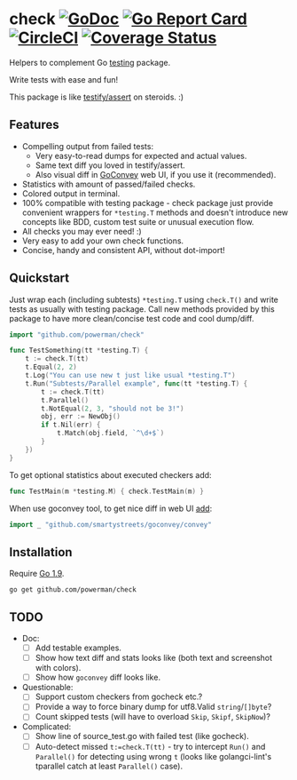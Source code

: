 # check [![GoDoc](https://godoc.org/github.com/powerman/check?status.svg)](http://godoc.org/github.com/powerman/check) [![Go Report Card](https://goreportcard.com/badge/github.com/powerman/check)](https://goreportcard.com/report/github.com/powerman/check) [![CircleCI](https://circleci.com/gh/powerman/check.svg?style=svg)](https://circleci.com/gh/powerman/check) [![Coverage Status](https://coveralls.io/repos/github/powerman/check/badge.svg?branch=master)](https://coveralls.io/github/powerman/check?branch=master)

Helpers to complement Go [testing](https://golang.org/pkg/testing/)
package.

Write tests with ease and fun!

This package is like
[testify/assert](https://godoc.org/github.com/test-go/testify/assert)
on steroids. :)

## Features

- Compelling output from failed tests:
    - Very easy-to-read dumps for expected and actual values.
    - Same text diff you loved in testify/assert.
    - Also visual diff in [GoConvey](http://goconvey.co/) web UI, if you
      use it (recommended).
- Statistics with amount of passed/failed checks.
- Colored output in terminal.
- 100% compatible with testing package - check package just provide
  convenient wrappers for `*testing.T` methods and doesn't introduce new
  concepts like BDD, custom test suite or unusual execution flow.
- All checks you may ever need! :)
- Very easy to add your own check functions.
- Concise, handy and consistent API, without dot-import!

## Quickstart

Just wrap each (including subtests) `*testing.T` using `check.T()` and write
tests as usually with testing package. Call new methods provided by this
package to have more clean/concise test code and cool dump/diff.

```go
import "github.com/powerman/check"

func TestSomething(tt *testing.T) {
	t := check.T(tt)
	t.Equal(2, 2)
	t.Log("You can use new t just like usual *testing.T")
	t.Run("Subtests/Parallel example", func(tt *testing.T) {
		t := check.T(tt)
		t.Parallel()
		t.NotEqual(2, 3, "should not be 3!")
		obj, err := NewObj()
		if t.Nil(err) {
			t.Match(obj.field, `^\d+$`)
		}
	})
}
```

To get optional statistics about executed checkers add:

```go
func TestMain(m *testing.M) { check.TestMain(m) }
```

When use goconvey tool, to get nice diff in web UI
[add](https://github.com/smartystreets/goconvey/issues/513):

```go
import _ "github.com/smartystreets/goconvey/convey"
```

## Installation

Require [Go 1.9](https://golang.org/doc/go1.9#test-helper).

```
go get github.com/powerman/check
```

## TODO

- Doc:
  - [ ] Add testable examples.
  - [ ] Show how text diff and stats looks like (both text and screenshot with colors).
  - [ ] Show how `goconvey` diff looks like.
- Questionable:
  - [ ] Support custom checkers from gocheck etc.?
  - [ ] Provide a way to force binary dump for utf8.Valid `string`/`[]byte`?
  - [ ] Count skipped tests (will have to overload `Skip`, `Skipf`, `SkipNow`)?
- Complicated:
  - [ ] Show line of source_test.go with failed test (like gocheck).
  - [ ] Auto-detect missed `t:=check.T(tt)` - try to intercept `Run()` and
    `Parallel()` for detecting using wrong `t` (looks like golangci-lint's
    tparallel catch at least `Parallel()` case).
